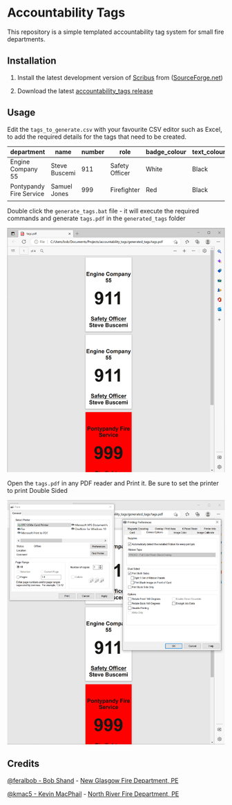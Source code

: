 # Accountability Tags

This repository is a simple templated accountability tag system for small fire departments.

## Installation

1. Install the latest development version of [Scribus](https://w.scribus.net/wiki/index.php/1.5.8_Release) from ([SourceForge.net](https://sourceforge.net/projects/scribus/files/scribus-devel/1.5.8/scribus-1.5.8-windows-x64.exe/download))

2. Download the latest [accountability_tags release](https://github.com/feralbob/accountability_tags/releases)

## Usage

Edit the `tags_to_generate.csv` with your favourite CSV editor such as Excel, to add the required details for the tags that need to be created.

| department              | name          | number | role           | badge_colour | text_colour |
| ----------------------- | ------------- | ------ | -------------- | ------------ | ----------- |
| Engine Company 55       | Steve Buscemi | 911    | Safety Officer | White        | Black       |
| Pontypandy Fire Service | Samuel Jones  | 999    | Firefighter    | Red          | Black       |
|                         |               |        |                |              |             |

Double click the `generate_tags.bat` file - it will execute the required commands and generate `tags.pdf` in the `generated_tags` folder

![tags.png](docs/images/tags.png)

Open the `tags.pdf` in any PDF reader and Print it. Be sure to set the printer to print Double Sided

![printerSettings.png](docs/images/printerSettings.png)

## Credits

[@feralbob - Bob Shand](https://github.com/feralbob/) - [New Glasgow Fire Department, PE](https://www.facebook.com/www.ngfd.ca/)

[@kmac5 - Kevin MacPhail](https://github.com/kmac5/) - [North River Fire Department, PE](http://nrfd.ca/)
